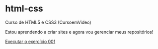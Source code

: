 # html-css
 Curso de HTML5 e CSS3 (CursoemVideo)

 Estou aprendendo a criar sites e agora vou gerenciar meus repositórios!

<a href="https://luc4sfreire.github.io/html-css/exercicios/ex001/index.html">Executar o exercício 001</a>